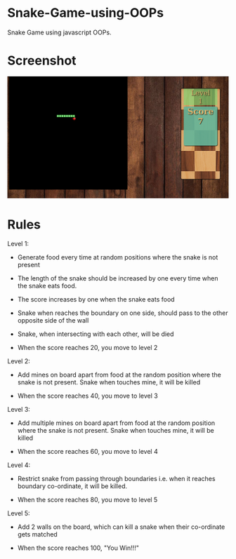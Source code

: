 # Snake-Game-using-OOPs
Snake Game using javascript OOPs.

# Screenshot
![SnakeGame](./screenshot.png)

# Rules

Level 1:

- Generate food every time at random positions where the snake is not present

- The length of the snake should be increased by one every time when the snake eats food.

- The score increases by one when the snake eats food

- Snake when reaches the boundary on one side, should pass to the other opposite side of the wall

- Snake, when intersecting with each other, will be died

- When the score reaches 20, you move to level 2

 

Level 2:


- Add mines on board apart from food at the random position where the snake is not present. Snake when touches mine, it will be killed

- When the score reaches 40, you move to level 3

 

Level 3:



- Add multiple mines on board apart from food at the random position where the snake is not present. Snake when touches mine, it will be killed

- When the score reaches 60, you move to level 4

 

Level 4:



- Restrict snake from passing through boundaries i.e. when it reaches boundary co-ordinate, it will be killed.

- When the score reaches 80, you move to level 5

 

Level 5:



- Add 2 walls on the board, which can kill a snake when their co-ordinate gets matched

- When the score reaches 100, "You Win!!!"

